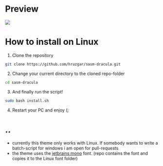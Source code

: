 # Preview


![](https://github.com/hruzgar/sasm-dracula/blob/main/preview.png)

# How to install on Linux
1. Clone the repository
```bash
git clone https://github.com/hruzgar/sasm-dracula.git
```
2. Change your current directory to the cloned repo-folder
```bash
cd sasm-dracula
```
3. And finally run the script!
```bash
sudo bash install.sh
```
4. Restart your PC and enjoy (;
# ..
- currently this theme only works with Linux. If somebody wants to write a batch-script for windows i am open for pull-requests
- the theme uses the [jetbrains mono](https://www.jetbrains.com/de-de/lp/mono/) font. (repo contains the font and copies it to the Linux font folder)
